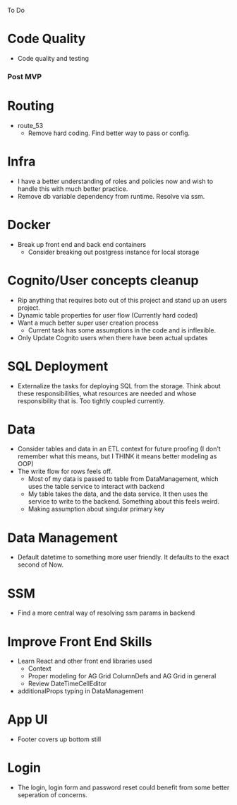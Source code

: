 To Do

# Code Quality

-   Code quality and testing

### Post MVP

# Routing

-   route_53
    -   Remove hard coding. Find better way to pass or config.

# Infra

-   I have a better understanding of roles and policies now and wish to handle this with much better practice.
-   Remove db variable dependency from runtime. Resolve via ssm.

# Docker

-   Break up front end and back end containers
    -   Consider breaking out postgress instance for local storage

# Cognito/User concepts cleanup

-   Rip anything that requires boto out of this project and stand up an users project.
-   Dynamic table properties for user flow (Currently hard coded)
-   Want a much better super user creation process
    -   Current task has some assumptions in the code and is inflexible.
-   Only Update Cognito users when there have been actual updates

# SQL Deployment

-   Externalize the tasks for deploying SQL from the storage. Think about these responsibilities, what resources are needed and whose responsibility that is. Too tightly coupled currently.

# Data

-   Consider tables and data in an ETL context for future proofing (I don't remember what this means, but I THINK it means better modeling as OOP)
-   The write flow for rows feels off.
    -   Most of my data is passed to table from DataManagement, which uses the table service to interact with backend
    -   My table takes the data, and the data service. It then uses the service to write to the backend. Something about this feels weird.
    -   Making assumption about singular primary key

# Data Management

-   Default datetime to something more user friendly. It defaults to the exact second of Now.

# SSM

-   Find a more central way of resolving ssm params in backend

# Improve Front End Skills

-   Learn React and other front end libraries used
    -   Context
    -   Proper modeling for AG Grid ColumnDefs and AG Grid in general
    -   Review DateTimeCellEditor
-   additionalProps typing in DataManagement

# App UI

-   Footer covers up bottom still

# Login

-   The login, login form and password reset could benefit from some better seperation of concerns.
